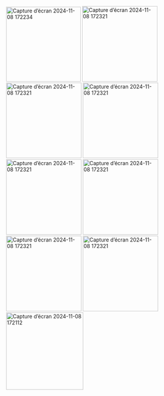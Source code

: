 
<img width="202" alt="Capture d’écran 2024-11-08 172234" src="https://github.com/user-attachments/assets/c1cdcff6-230d-4186-878c-5144b1c08146">
<img width="204" alt="Capture d’écran 2024-11-08 172321" src="https://github.com/user-attachments/assets/1e52fc99-f467-4f11-93cb-e66460102841">
<img width="204" alt="Capture d’écran 2024-11-08 172321" src="https://github.com/user-attachments/assets/4f1b2a0c-644d-44f5-9da5-9e895e5e2e49">
<img width="204" alt="Capture d’écran 2024-11-08 172321" src="https://github.com/user-attachments/assets/5313a97e-fb2b-48fa-ba7b-502e4d949f32">
<img width="204" alt="Capture d’écran 2024-11-08 172321" src="https://github.com/user-attachments/assets/6e561453-375d-4248-9fd3-49a12bf3c884">
<img width="204" alt="Capture d’écran 2024-11-08 172321" src="https://github.com/user-attachments/assets/8aa67493-a4d3-4daa-b0fc-f03c2814351a">
<img width="204" alt="Capture d’écran 2024-11-08 172321" src="https://github.com/user-attachments/assets/f27805ea-4624-461c-84c1-ef8a55ceffb0">
<img width="204" alt="Capture d’écran 2024-11-08 172321" src="https://github.com/user-attachments/assets/f27805ea-4624-461c-84c1-ef8a55ceffb0">
<img width="209" alt="Capture d’écran 2024-11-08 172112" src="https://github.com/user-attachments/assets/c048ca6e-86a0-4511-b5a9-fc349ea31522">
